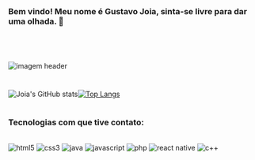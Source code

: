 <br>

### Bem vindo! Meu nome é Gustavo Joia, sinta-se livre para dar uma olhada. 👀

<br>

#

<image alt="imagem header" src="https://pbs.twimg.com/profile_banners/1302399722569773061/1681703898/1080x360" />

#

![Joia's GitHub stats](https://github-readme-stats.vercel.app/api?username=GustavoJoia&theme=dracula&show_icons=true&bg_color=00000000)[![Top Langs](https://github-readme-stats.vercel.app/api/top-langs/?username=GustavoJoia&layout=compact&bg_color=00000000)](https://github.com/anuraghazra/github-readme-stats)

#

### Tecnologias com que tive contato:
<br>
<div>
    <image alt="html5" src="https://img.shields.io/badge/HTML5-E34F26?style=for-the-badge&logo=html5&logoColor=white"/>
    <image alt="css3" src="https://img.shields.io/badge/CSS3-1572B6?style=for-the-badge&logo=css3&logoColor=white"/>
    <image alt="java" src="https://img.shields.io/badge/Java-ED8B00?style=for-the-badge&logo=openjdk&logoColor=white"/>
    <image alt="javascript" src="https://img.shields.io/badge/JavaScript-F7DF1E?style=for-the-badge&logo=javascript&logoColor=black"/>
    <image alt="php" src="https://img.shields.io/badge/PHP-777BB4?style=for-the-badge&logo=php&logoColor=white"/>
    <image alt="react native" src="https://img.shields.io/badge/React_Native-20232A?style=for-the-badge&logo=react&logoColor=61DAFB"/>
    <image alt="c++" src="https://img.shields.io/badge/C%2B%2B-00599C?style=for-the-badge&logo=c%2B%2B&logoColor=white"/>
</div><br>
